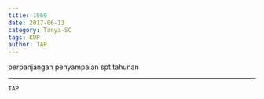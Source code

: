 ```yaml
---
title: 1969
date: 2017-06-13
category: Tanya-SC
tags: KUP
author: TAP
---
```


perpanjangan penyampaian spt tahunan

---



`TAP`
